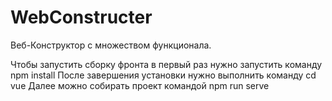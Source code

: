 # WebConstructer
 
Веб-Конструктор с множеством функционала.


Чтобы запустить сборку фронта в первый раз нужно запустить команду npm install
После завершения установки нужно выполнить команду cd vue
Далее можно собирать проект командой npm run serve